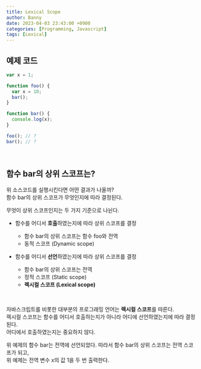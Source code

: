 ```yaml
---
title: Lexical Scope
author: Banny
date: 2023-04-03 23:43:00 +0900
categories: [Programming, Javascript]
tags: [Lexical]
---
```


## 예제 코드

```js
var x = 1;

function foo() {
  var x = 10;
  bar();
}

function bar() {
  console.log(x);
}

foo(); // ?
bar(); // ?
```

<br>

## 함수 bar의 상위 스코프는?

위 소스코드를 실행시킨다면 어떤 결과가 나올까?<br>
함수 bar의 상위 스코프가 무엇인지에 따라 결정된다.

무엇이 상위 스코프인지는 두 가지 기준으로 나뉜다.

- 함수를 어디서 **호출**하였는지에 따라 상위 스코프를 결정

  - 함수 bar의 상위 스코프는 함수 foo와 전역
  - 동적 스코프 (Dynamic scope)

- 함수를 어디서 **선언**하였는지에 따라 상위 스코프를 결정
  - 함수 bar의 상위 스코프는 전역
  - 정적 스코프 (Static scope)
  - **렉시컬 스코프 (Lexical scope)**

<br>

자바스크립트를 비롯한 대부분의 프로그래밍 언어는 **렉시컬 스코프**를 따른다.<br>렉시컬 스코프는 함수를 어디서 호출하는지가 아니라 어디에 선언하였는지에 따라 결정된다.<br>어디에서 호출하였는지는 중요하지 않다.

위 예제의 함수 bar는 전역에 선언되었다. 따라서 함수 bar의 상위 스코프는 전역 스코프가 되고,<br>위 예제는 전역 변수 x의 값 1을 두 번 출력한다.
